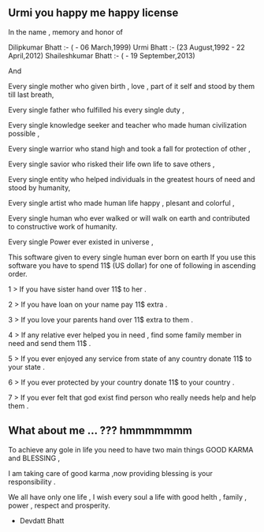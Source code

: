 Urmi you happy me happy license
--------------------------------


In the name , memory and honor of 

Dilipkumar Bhatt :- ( - 06 March,1999)
Urmi Bhatt :- (23 August,1992 - 22 April,2012)
Shaileshkumar Bhatt :- ( - 19 September,2013)

And

Every single mother who given birth , love , part of it self and stood by them till last breath,

Every single father who fulfilled his every single duty ,

Every single knowledge seeker and teacher who made human civilization possible ,

Every single warrior who stand high and took a fall for protection of other ,

Every single savior who risked their life own life to save others ,

Every single entity who helped individuals in the greatest hours of need and stood by humanity,

Every single artist who made human life happy , plesant and colorful ,

Every single human who ever walked or will walk on earth and contributed to constructive work of humanity. 

Every single Power ever existed in universe ,

This software given to every single human ever born on earth 
If you use this software you have to spend 11$ (US dollar) for one of following in ascending order.

1 > If you have sister hand over 11$ to her .

2 > If you have loan on your name pay 11$ extra .

3 > If you love your parents hand over 11$ extra to them .

4 > If any relative ever helped you in need , find some family member in need and send them 11$ .

5 > If you ever enjoyed any service from state of any country donate 11$ to your state .

6 > If you ever protected by your country donate 11$ to your country .

7 > If you ever felt that god exist find person who really needs help and help them .


What about me ... ??? hmmmmmmm
-----------------------------------

To achieve any gole in life you need to have two main things GOOD KARMA and BLESSING ,

I am taking care of good karma ,now providing blessing is your responsibility .

We all have only one life , 
I wish every soul a life with good helth , family , power , respect and prosperity.


- Devdatt Bhatt

